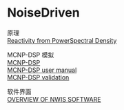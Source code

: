 <!-- NoiseDriven.md --- 
;; 
;; Description: 
;; Author: Hongyi Wu(吴鸿毅)
;; Email: wuhongyi@qq.com 
;; Created: 五 6月 23 19:04:27 2017 (+0800)
;; Last-Updated: 五 6月 23 19:26:00 2017 (+0800)
;;           By: Hongyi Wu(吴鸿毅)
;;     Update #: 1
;; URL: http://wuhongyi.cn -->

# NoiseDriven

原理  
[Reactivity from PowerSpectral Density](http://wuhongyi.cn/AnalysisNote/pdf/article/NoiseDriven/ReactivityfromPowerSpectralDensity.pdf)


MCNP-DSP 模拟  
[MCNP-DSP](http://wuhongyi.cn/AnalysisNote/pdf/article/NoiseDriven/MCNP-DSP.pdf)   
[MCNP-DSP user manual](http://wuhongyi.cn/AnalysisNote/pdf/article/NoiseDriven/MCNP-DSPUserManual.pdf)   
[MCNP-DSP validation](http://wuhongyi.cn/AnalysisNote/pdf/article/NoiseDriven/MCNP-DSPvalidation.pdf)  


软件界面  
[OVERVIEW OF NWIS SOFTWARE](http://wuhongyi.cn/AnalysisNote/pdf/article/NoiseDriven/OVERVIEWOFNWISSOFTWARE.pdf)


<!-- NoiseDriven.md ends here -->
